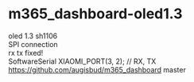 # m365_dashboard-oled1.3

oled 1.3 sh1106 <br />
SPI connection <br />
rx tx fixed! <br />
SoftwareSerial XIAOMI_PORT(3, 2); // RX, TX <br />
https://github.com/augisbud/m365_dashboard master
